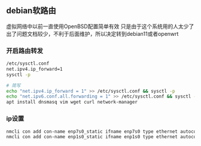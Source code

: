 ## debian软路由

虚拟网络中以前一直使用OpenBSD配置简单有效
只是由于这个系统用的人太少了出了问题文档较少，不利于后面维护，所以决定转到debian11或者openwrt

### 开启路由转发

```bash
/etc/sysctl.conf
net.ipv4.ip_forward=1
sysctl -p

# 简写
echo "net.ipv4.ip_forward = 1" >> /etc/sysctl.conf && sysctl -p
echo "net.ipv6.conf.all.forwarding = 1" >> /etc/sysctl.conf && sysctl -p
apt install dnsmasq vim wget curl network-manager
```

### ip设置

```bash
nmcli con add con-name enp7s0_static ifname enp7s0 type ethernet autoconnect yes ipv4.method manual ipv4.addresses 10.43.0.254/24 ipv4.dns 114.114.114.114
nmcli con add con-name enp1s0_static ifname enp1s0 type ethernet autoconnect yes ipv4.method manual ipv4.addresses 192.168.31.1/24 ipv4.gateway 192.168.31.254 ipv4.dns 114.114.114.114
```

